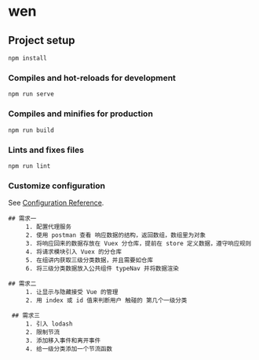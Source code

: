 # wen

## Project setup
```
npm install
```

### Compiles and hot-reloads for development
```
npm run serve
```

### Compiles and minifies for production
```
npm run build
```

### Lints and fixes files
```
npm run lint
```

### Customize configuration
See [Configuration Reference](https://cli.vuejs.org/config/).


    ## 需求一
         1. 配置代理服务
         2. 使用 postman 查看 响应数据的结构，返回数组，数组里为对象
         3. 将响应回来的数据存放在 Vuex 分仓库，提前在 store 定义数据，遵守响应规则
         4. 将请求模块引入 Vuex 的分仓库
         5. 在组讲内获取三级分类数据，并且需要如仓库
         6. 将三级分类数据放入公共组件 typeNav 并将数据渲染

    ## 需求二
         1. 让显示与隐藏接受 Vue 的管理
         2. 用 index 或 id 值来判断用户 触碰的 第几个一级分类

     ## 需求三
         1. 引入 lodash 
         2. 限制节流
         3. 添加移入事件和离开事件
         4. 给一级分类添加一个节流函数
